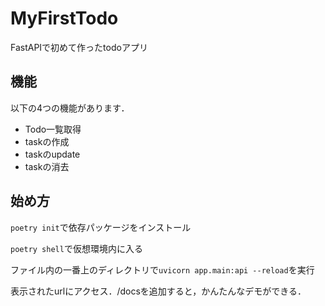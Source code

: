 # MyFirstTodo
FastAPIで初めて作ったtodoアプリ

## 機能
以下の4つの機能があります．

- Todo一覧取得
- taskの作成
- taskのupdate
- taskの消去

## 始め方

```poetry init```で依存パッケージをインストール

```poetry shell```で仮想環境内に入る

ファイル内の一番上のディレクトリで```uvicorn app.main:api --reload```を実行

表示されたurlにアクセス．/docsを追加すると，かんたんなデモができる．

